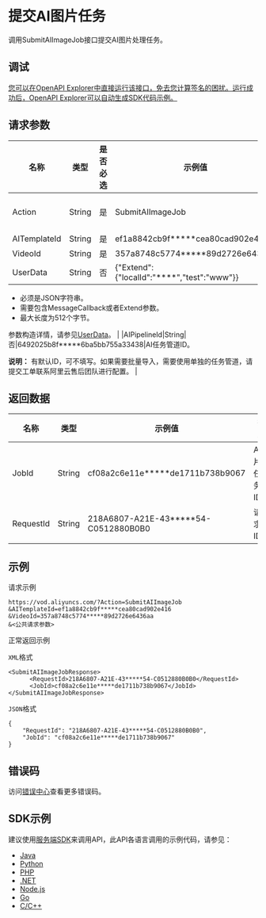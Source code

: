 # 提交AI图片任务

调用SubmitAIImageJob接口提交AI图片处理任务。

## 调试

[您可以在OpenAPI Explorer中直接运行该接口，免去您计算签名的困扰。运行成功后，OpenAPI Explorer可以自动生成SDK代码示例。](https://api.aliyun.com/#product=vod&api=SubmitAIImageJob&type=RPC&version=2017-03-21)

## 请求参数

|名称|类型|是否必选|示例值|描述|
|--|--|----|---|--|
|Action|String|是|SubmitAIImageJob|操作接口名，系统规定参数。取值：**SubmitAIImageJob**。 |
|AITemplateId|String|是|ef1a8842cb9f\*\*\*\*\*cea80cad902e416|AI图片模板ID。 |
|VideoId|String|是|357a8748c5774\*\*\*\*\*89d2726e6436aa|视频ID。 |
|UserData|String|否|\{"Extend":\{"localId":"\*\*\*\*","test":"www"\}\}|自定义设置。

 -   必须是JSON字符串。
-   需要包含MessageCallback或者Extend参数。
-   最大长度为512个字节。

 参数构造详情，请参见[UserData](~~86952~~)。 |
|AIPipelineId|String|否|6492025b8f\*\*\*\*\*6ba5bb755a33438|AI任务管道ID。

 **说明：** 有默认ID，可不填写。如果需要批量导入，需要使用单独的任务管道，请提交工单联系阿里云售后团队进行配置。 |

## 返回数据

|名称|类型|示例值|描述|
|--|--|---|--|
|JobId|String|cf08a2c6e11e\*\*\*\*\*de1711b738b9067|AI图片任务ID。 |
|RequestId|String|218A6807-A21E-43\*\*\*\*\*54-C0512880B0B0|请求ID。 |

## 示例

请求示例

```
https://vod.aliyuncs.com/?Action=SubmitAIImageJob
&AITemplateId=ef1a8842cb9f*****cea80cad902e416
&VideoId=357a8748c5774*****89d2726e6436aa
&<公共请求参数>
```

正常返回示例

`XML`格式

```
<SubmitAIImageJobResponse>
      <RequestId>218A6807-A21E-43*****54-C0512880B0B0</RequestId>
      <JobId>cf08a2c6e11e*****de1711b738b9067</JobId>
</SubmitAIImageJobResponse>
```

`JSON`格式

```
{
	"RequestId": "218A6807-A21E-43*****54-C0512880B0B0",
	"JobId": "cf08a2c6e11e*****de1711b738b9067"
}
```

## 错误码

访问[错误中心](https://error-center.aliyun.com/status/product/vod)查看更多错误码。

## SDK示例

建议使用[服务端SDK](~~101789~~)来调用API，此API各语言调用的示例代码，请参见：

-   [Java](~~100692~~)
-   [Python](~~101181~~)
-   [PHP](~~101159~~)
-   [.NET](~~100844~~)
-   [Node.js](~~101564~~)
-   [Go](~~101575~~)
-   [C/C++](~~102987~~)

